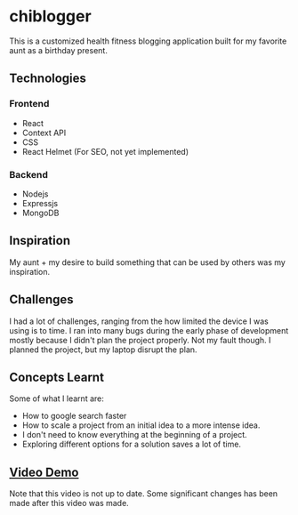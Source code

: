 # chiblogger
This is a customized health fitness blogging application built for my favorite aunt as a birthday present.

## Technologies
### Frontend
- React
- Context API
- CSS
- React Helmet (For SEO, not yet implemented)
### Backend
- Nodejs
- Expressjs
- MongoDB

## Inspiration
My aunt + my desire to build something that can be used by others was my inspiration.

## Challenges
I had a lot of challenges, ranging from the how limited the device I was using is to time.
I ran into many bugs during the early phase of development mostly because I didn't plan the project
properly. Not my fault though. I planned the project, but my laptop disrupt the plan.

## Concepts Learnt
Some of what I learnt are:
- How to google search faster
- How to scale a project from an initial idea to a more intense idea.
- I don't need to know everything at the beginning of a project.
- Exploring different options for a solution saves a lot of time.

## [Video Demo](https://www.awesomescreenshot.com/video/10761891?key=db4060de9e578679f169e5b2dcafd168)
Note that this video is not up to date. Some significant changes has been made after this video was made.
